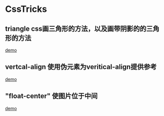 # CssTricks
## triangle css画三角形的方法，以及画带阴影的的三角形的方法
[demo](https://lauraxu3.github.io/CssTricks/triangle.html)

## vertcal-align 使用伪元素为veritical-align提供参考
[demo](https://lauraxu3.github.io/CssTricks/vertical-align.html)

## "float-center" 使图片位于中间
[demo](https://lauraxu3.github.io/CssTricks/float-center.html)
